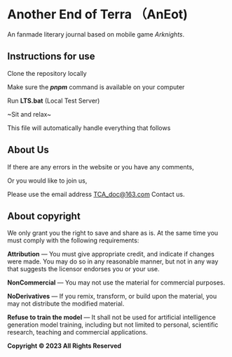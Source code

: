 # Another End of Terra （AnEot)

An fanmade literary journal based on mobile game *Arknights*.

## Instructions for use

Clone the repository locally

Make sure the ***pnpm*** command is available on your computer

Run **LTS.bat** (Local Test Server)

~Sit and relax~ 

This file will automatically handle everything that follows

## About Us

If there are any errors in the website or you have any comments, 

Or you would like to join us,

Please use the email address [TCA_doc@163.com](mailto:TCA_doc@163.com) Contact us.

## About copyright

We only grant you the right to save and share as is. At the same time you must comply with the following requirements:

**Attribution** — You must give appropriate credit, and indicate if changes were made. You may do so in any reasonable manner, but not in any way that suggests the licensor endorses you or your use.

**NonCommercial** — You may not use the material for commercial purposes.

**NoDerivatives** — If you remix, transform, or build upon the material, you may not distribute the modified material.

**Refuse to train the model** — It shall not be used for artificial intelligence generation model training, including but not limited to personal, scientific research, teaching and commercial applications.

**Copyright © 2023 All Rights Reserved**